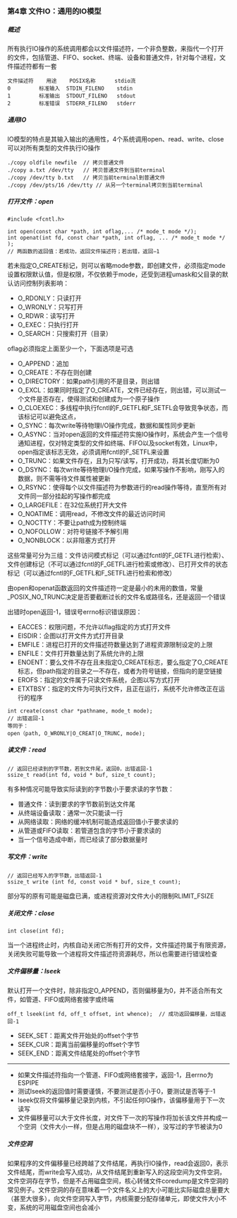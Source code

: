 ### 第4章 文件IO：通用的IO模型

##### 概述

所有执行IO操作的系统调用都会以文件描述符，一个非负整数，来指代一个打开的文件，包括管道、FIFO、socket、终端、设备和普通文件，针对每个进程，文件描述符都有一套

```
文件描述符    用途    POSIX名称      stdio流
0         标准输入  STDIN_FILENO    stdin
1         标准输出  STDOUT_FILENO   stdout
2         标准错误  STDERR_FILENO   stderr
```

##### 通用IO

IO模型的特点是其输入输出的通用性，4个系统调用open、read、write、close可以对所有类型的文件执行IO操作

```
./copy oldfile newfile	// 拷贝普通文件
./copy a.txt /dev/tty   // 拷贝普通文件到当前terminal
./copy /dev/tty b.txt   // 拷贝当前terminal到普通文件
./copy /dev/pts/16 /dev/tty // 从另一个terminal拷贝到当前terminal
```

##### 打开文件：open

```
#include <fcntl.h> 
 
int open(const char *path, int oflag,... /* mode_t mode */);   
int openat(int fd, const char *path, int oflag, ... /* mode_t mode */ );  
// 两函数的返回值：若成功，返回文件描述符；若出错，返回−1 
```

若未指定O_CREATE标记，则可以省略mode参数，即创建文件，必须指定mode设置权限默认值，但是权限，不仅依赖于mode，还受到进程umask和父目录的默认访问控制列表影响：

- O_RDONLY：只读打开
- O_WRONLY：只写打开
- O_RDWR：读写打开
- O_EXEC：只执行打开
- O_SEARCH：只搜索打开（目录）

oflag必须指定上面至少一个，下面选项是可选

- O_APPEND：追加
- O_CREATE：不存在则创建
- O_DIRECTORY：如果path引用的不是目录，则出错
- O_EXCL：如果同时指定了O_CREATE，文件已经存在，则出错，可以测试一个文件是否存在，使得测试和创建成为一个原子操作
- O_CLOEXEC：多线程中执行fcntl的F_GETFL和F_SETFL会导致竞争状态，而该标记可以避免这点，
- O_SYNC：每次write等待物理I/O操作完成，数据和属性同步更新
- O_ASYNC：当对open返回的文件描述符实施IO操作时，系统会产生一个信号通知进程，仅对特定类型的文件如终端、FIFO以及socket有效，Linux中，open指定该标志无效，必须调用fcntl的F_SETFL来设置
- O_TRUNC：如果文件存在，且为只写/读写，打开成功，将其长度切断为0
- O_DSYNC：每次write等待物理I/O操作完成，如果写操作不影响，刚写入的数据，则不需等待文件属性被更新
- O_RSYNC：使得每个以文件描述符为参数进行的read操作等待，直至所有对文件同一部分挂起的写操作都完成
- O_LARGEFILE：在32位系统打开大文件
- O_NOATIME：调用read，不修改文件的最近访问时间
- O_NOCTTY：不要让path成为控制终端
- O_NOFOLLOW：对符号链接不予解引用
- O_NONBLOCK：以非阻塞方式打开

这些常量可分为三组：文件访问模式标记（可以通过fcntl的F_GETFL进行检索）、文件创建标记（不可以通过fcntl的F_GETFL进行检索或修改）、已打开文件的状态标记（可以通过fcntl的F_GETFL和F_SETFL进行检索和修改）

由open和openat函数返回的文件描述符一定是最小的未用的数值，常量_POSIX_NO_TRUNC决定是否要截断过长的文件名或路径名，还是返回一个错误

出错时open返回-1，错误号errno标识错误原因：

* EACCES：权限问题，不允许以flag指定的方式打开文件
* EISDIR：企图以打开文件方式打开目录
* EMFILE：进程已打开的文件描述符数量达到了进程资源限制设定的上限
* ENFILE：文件打开数量达到了系统允许的上限
* ENOENT：要么文件不存在且未指定O_CREATE标志，要么指定了O_CREATE标志，但path指定的目录之一不存在，或者为符号链接，但指向的是空链接
* EROFS：指定的文件属于只读文件系统，企图以写方式打开
* ETXTBSY：指定的文件为可执行文件，且正在运行，系统不允许修改正在运行的程序

```
int create(const char *pathname, mode_t mode);	
// 出错返回-1
等同于：
open（path, O_WRONLY|O_CREAT|O_TRUNC, mode);
```

##### 读文件：read

```
// 返回已经读到的字节数，若到文件尾，返回0，出错返回-1
ssize_t read(int fd, void * buf, size_t count);		
```

有多种情况可能导致实际读到的字节数小于要求读的字节数：

- 普通文件：读到要求的字节数前到达文件尾
- 从终端设备读取：通常一次只能读一行
- 从网络读取：网络的缓冲机制可能造成返回值小于要求读的
- 从管道或FIFO读取：若管道包含的字节小于要求读的
- 当一个信号造成中断，而已经读了部分数据量时

##### 写文件：write

```
// 返回已经写入的字节数，出错返回-1
ssize_t write (int fd, const void * buf, size_t count);
```

部分写的原有可能是磁盘已满，或进程资源对文件大小的限制RLIMIT_FSIZE

##### 关闭文件：close

```
int close(int fd);
```

当一个进程终止时，内核自动关闭它所有打开的文件，文件描述符属于有限资源，关闭失败可能导致一个进程将文件描述符资源耗尽，所以也需要进行错误检查

##### 文件偏移量：lseek

默认打开一个文件时，除非指定O_APPEND，否则偏移量为0，并不适合所有文件，如管道、FIFO或网络套接字或终端

```
off_t lseek(int fd, off_t offset, int whence);	// 成功返回偏移量，出错返回-1
```

- SEEK_SET：距离文件开始处的offset个字节
- SEEK_CUR：距离当前偏移量的offset个字节
- SEEK_END：距离文件结尾处的offset个字节

------

- 如果文件描述符指向一个管道、FIFO或网络套接字，返回-1，且errno为ESPIPE
- 测试lseek的返回值时需要谨慎，不要测试是否小于0，要测试是否等于-1
- lseek仅将文件偏移量记录到内核，不引起任何IO操作，该偏移量用于下一次读写
- 文件偏移量可以大于文件长度，对文件下一次的写操作将加长该文件并构成一个空洞（文件大小一样，但是占用的磁盘块不一样），没写过的字节被读为0

 ##### 文件空洞

如果程序的文件偏移量已经跨越了文件结尾，再执行IO操作，read会返回0，表示文件结尾，而write会写入成功，从文件结尾到重新写入的这段空间为文件空洞，文件空洞存在字节，但是不占用磁盘空间，核心转储文件coredump是文件空洞的常见例子。文件空洞的存在意味着一个文件名义上的大小可能比实际磁盘总量要大（甚至大很多），向文件空洞写入字节，内核需要分配存储单元，即使文件大小不变，系统的可用磁盘空间也会减小